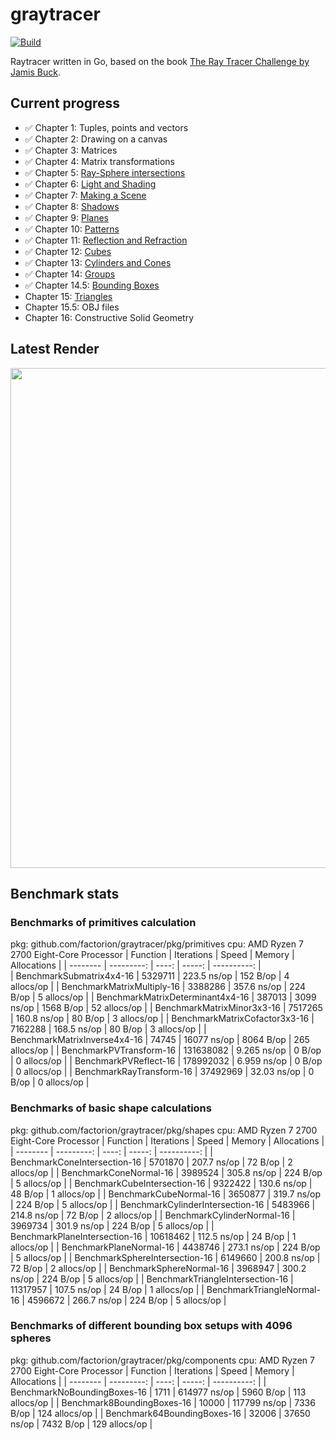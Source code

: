 # graytracer
[![Build](https://github.com/factorion/graytracer/actions/workflows/Build.yml/badge.svg)](https://github.com/factorion/graytracer/actions/workflows/Build.yml)

Raytracer written in Go, based on the book [The Ray Tracer Challenge by Jamis Buck](https://pragprog.com/book/jbtracer/the-ray-tracer-challenge).  

## Current progress
- ✅ Chapter 1: Tuples, points and vectors
- ✅ Chapter 2: Drawing on a canvas
- ✅ Chapter 3: Matrices
- ✅ Chapter 4: Matrix transformations
- ✅ Chapter 5: [Ray-Sphere intersections](https://user-images.githubusercontent.com/40322086/108282866-54440b80-7150-11eb-886e-b7dce6254328.png)
- ✅ Chapter 6: [Light and Shading](https://user-images.githubusercontent.com/40322086/108282483-b3555080-714f-11eb-8ff8-66dd50fbd801.png)
- ✅ Chapter 7: [Making a Scene](https://user-images.githubusercontent.com/40322086/108283129-bdc41a00-7150-11eb-9f5c-587fb78044d9.png)
- ✅ Chapter 8: [Shadows](https://user-images.githubusercontent.com/40322086/108283364-214e4780-7151-11eb-9a9d-317127989193.png)
- ✅ Chapter 9: [Planes](https://user-images.githubusercontent.com/40322086/108283490-55c20380-7151-11eb-80ec-dfbab565d7d3.png)
- ✅ Chapter 10: [Patterns](https://user-images.githubusercontent.com/40322086/108283582-83a74800-7151-11eb-8810-708903002f40.png)
- ✅ Chapter 11: [Reflection and Refraction](https://user-images.githubusercontent.com/40322086/108283705-c832e380-7151-11eb-92f5-0ca6fe5b3bf3.png)
- ✅ Chapter 12: [Cubes](https://user-images.githubusercontent.com/40322086/108283784-ec8ec000-7151-11eb-9726-eb9bd1f61be9.png)
- ✅ Chapter 13: [Cylinders and Cones](https://user-images.githubusercontent.com/40322086/108651820-98a51380-7490-11eb-8519-c72a496c025c.png)
- ✅ Chapter 14: [Groups](https://user-images.githubusercontent.com/40322086/110737622-b5b14480-81fb-11eb-8b70-ff4517a84bac.png)
- ✅ Chapter 14.5: [Bounding Boxes](https://user-images.githubusercontent.com/40322086/112742776-6e4ae800-8f5f-11eb-8a4e-66a5d145fc3f.png)
- Chapter 15: [Triangles](https://user-images.githubusercontent.com/40322086/113527126-8be50680-958a-11eb-8521-6a738a7189c3.png)
- Chapter 15.5: OBJ files
- Chapter 16: Constructive Solid Geometry

## Latest Render

<img src="./image.png" width="800"/>

## Benchmark stats

### Benchmarks of primitives calculation

pkg: github.com/factorion/graytracer/pkg/primitives
cpu: AMD Ryzen 7 2700 Eight-Core Processor
| Function | Iterations | Speed | Memory | Allocations |
| -------- | ---------: | ----: | -----: | ----------: |      
| BenchmarkSubmatrix4x4-16 | 5329711 | 223.5 ns/op | 152 B/op | 4 allocs/op |
| BenchmarkMatrixMultiply-16 | 3388286 | 357.6 ns/op | 224 B/op | 5 allocs/op |
| BenchmarkMatrixDeterminant4x4-16 | 387013 | 3099 ns/op | 1568 B/op | 52 allocs/op |
| BenchmarkMatrixMinor3x3-16 | 7517265 | 160.8 ns/op | 80 B/op | 3 allocs/op |
| BenchmarkMatrixCofactor3x3-16 | 7162288 | 168.5 ns/op | 80 B/op | 3 allocs/op |
| BenchmarkMatrixInverse4x4-16 | 74745 | 16077 ns/op | 8064 B/op | 265 allocs/op |
| BenchmarkPVTransform-16 | 131638082 | 9.265 ns/op | 0 B/op | 0 allocs/op |
| BenchmarkPVReflect-16 | 178992032 | 6.959 ns/op | 0 B/op | 0 allocs/op |
| BenchmarkRayTransform-16 | 37492969 | 32.03 ns/op | 0 B/op | 0 allocs/op |

### Benchmarks of basic shape calculations

pkg: github.com/factorion/graytracer/pkg/shapes
cpu: AMD Ryzen 7 2700 Eight-Core Processor
| Function | Iterations | Speed | Memory | Allocations |
| -------- | ---------: | ----: | -----: | ----------: |
| BenchmarkConeIntersection-16 | 5701870 | 207.7 ns/op | 72 B/op | 2 allocs/op |
| BenchmarkConeNormal-16 | 3989524 | 305.8 ns/op | 224 B/op | 5 allocs/op |
| BenchmarkCubeIntersection-16 | 9322422 | 130.6 ns/op | 48 B/op | 1 allocs/op |
| BenchmarkCubeNormal-16 | 3650877 | 319.7 ns/op | 224 B/op | 5 allocs/op |
| BenchmarkCylinderIntersection-16 | 5483966 | 214.8 ns/op | 72 B/op | 2 allocs/op |
| BenchmarkCylinderNormal-16 | 3969734 | 301.9 ns/op | 224 B/op | 5 allocs/op |
| BenchmarkPlaneIntersection-16 | 10618462 | 112.5 ns/op | 24 B/op | 1 allocs/op |
| BenchmarkPlaneNormal-16 | 4438746 | 273.1 ns/op | 224 B/op | 5 allocs/op |
| BenchmarkSphereIntersection-16 | 6149660 | 200.8 ns/op | 72 B/op | 2 allocs/op |
| BenchmarkSphereNormal-16 | 3968947 | 300.2 ns/op | 224 B/op | 5 allocs/op |
| BenchmarkTriangleIntersection-16 | 11317957 | 107.5 ns/op | 24 B/op | 1 allocs/op |
| BenchmarkTriangleNormal-16 | 4596672 | 266.7 ns/op | 224 B/op | 5 allocs/op |

### Benchmarks of different bounding box setups with 4096 spheres

pkg: github.com/factorion/graytracer/pkg/components
cpu: AMD Ryzen 7 2700 Eight-Core Processor
| Function | Iterations | Speed | Memory | Allocations |
| -------- | ---------: | ----: | -----: | ----------: |
| BenchmarkNoBoundingBoxes-16 | 1711 | 614977 ns/op | 5960 B/op | 113 allocs/op |
| Benchmark8BoundingBoxes-16 | 10000 | 117799 ns/op | 7336 B/op | 124 allocs/op |
| Benchmark64BoundingBoxes-16 | 32006 | 37650 ns/op | 7432 B/op | 129 allocs/op |
